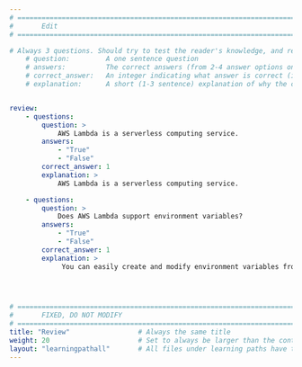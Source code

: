 ```yaml
---
# ================================================================================
#       Edit
# ================================================================================

# Always 3 questions. Should try to test the reader's knowledge, and reinforce the key points you want them to remember.
    # question:         A one sentence question
    # answers:          The correct answers (from 2-4 answer options only). Should be surrounded by quotes.
    # correct_answer:   An integer indicating what answer is correct (index starts from 0)
    # explanation:      A short (1-3 sentence) explanation of why the correct answer is correct. Can add additional context if desired


review:
    - questions:
        question: >
            AWS Lambda is a serverless computing service.
        answers:
            - "True"
            - "False"
        correct_answer: 1                    
        explanation: >
            AWS Lambda is a serverless computing service.

    - questions:
        question: >
            Does AWS Lambda support environment variables?
        answers:
            - "True"
            - "False"
        correct_answer: 1                     
        explanation: >
             You can easily create and modify environment variables from the AWS Lambda Console, CLI, or SDKs.
               



# ================================================================================
#       FIXED, DO NOT MODIFY
# ================================================================================
title: "Review"                 # Always the same title
weight: 20                      # Set to always be larger than the content in this path
layout: "learningpathall"       # All files under learning paths have this same wrapper
---
```

